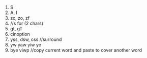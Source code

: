 1. S
2. A, I
3. zc, zo, zf
4.  //s for (2 chars)
5. gt, gT
6. cinoption
7. yss, dsw, css //surround
8. yw yaw yiw ye
9. bye viwp 
//copy current word and paste to cover another word
